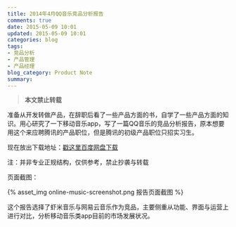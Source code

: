 ```yaml
---
title: 2014年4月QQ音乐竞品分析报告
comments: true
date: 2015-05-09 10:01
updated: 2015-05-09 10:01
categories: blog
tags:
- 竞品分析
- 产品管理
- 产品经理
blog_category: Product Note
summary:
---
```


> **本文禁止转载**

准备从开发转做产品，在辞职后看了一些产品方面的书，自学了一些产品方面的知识。用心研究了一下移动音乐app，写了一篇QQ音乐的竞品分析报告，原本想要用这个来应聘腾讯的产品职位，但是腾讯的初级产品职位只招实习生。

现在放出下载地址：[戳这里百度网盘下载](http://pan.baidu.com/s/1bn8Rtbp)

注：并非专业正规结构，仅供参考，禁止抄袭与转载

页面截图：

{% asset_img online-music-screenshot.png 报告页面截图 %}

这个报告选择了虾米音乐与网易云音乐作为竞品，主要侧重从功能、界面与运营上进行对比，分析移动音乐类app目前的市场发展状况。